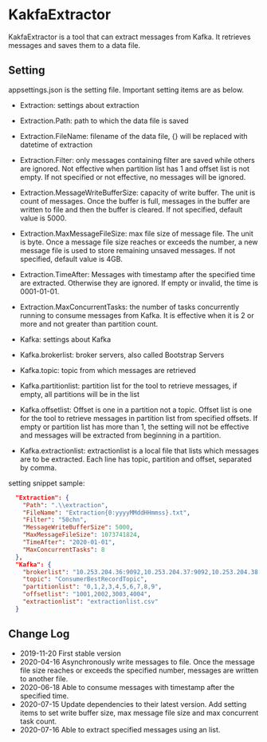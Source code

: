 # KakfaExtractor

KakfaExtractor is a tool that can extract messages from Kafka. It retrieves messages and saves them to a data file.

## Setting

appsettings.json is the setting file. Important setting items are as below.

- Extraction: settings about extraction
- Extraction.Path: path to which the data file is saved
- Extraction.FileName: filename of the data file, {} will be replaced with datetime of extraction
- Extraction.Filter: only messages containing filter are saved while others are ignored. Not effective when partition list has 1 and offset list is not empty. If not specified or not effective, no messages will be ignored.
- Extraction.MessageWriteBufferSize: capacity of write buffer. The unit is count of messages. Once the buffer is full, messages in the buffer are written to file and then the buffer is cleared. If not specified, default value is 5000.
- Extraction.MaxMessageFileSize: max file size of message file. The unit is byte. Once a message file size reaches or exceeds the number, a new message file is used to store remaining unsaved messages. If not specified, default value is 4GB.
- Extraction.TimeAfter: Messages with timestamp after the specified time are extracted. Otherwise they are ignored. If empty or invalid, the time is 0001-01-01.
- Extraction.MaxConcurrentTasks: the number of tasks concurrently running to consume messages from Kafka. It is effective when it is 2 or more and not greater than partition count.

- Kafka: settings about Kafka
- Kafka.brokerlist: broker servers, also called Bootstrap Servers
- Kafka.topic: topic from which messages are retrieved
- Kafka.partitionlist: partition list for the tool to retrieve messages, if empty, all partitions will be in the list
- Kafka.offsetlist: Offset is one in a partition not a topic. Offset list is one for the tool to retrieve messages in partition list from specified offsets. If empty or partition list has more than 1, the setting will not be effective and messages will be extracted from beginning in a partition.
- Kafka.extractionlist: extractionlist is a local file that lists which messages are to be extracted. Each line has topic, partition and offset, separated by comma.

setting snippet sample:

```json
  "Extraction": {
    "Path": ".\\extraction",
    "FileName": "Extraction{0:yyyyMMddHHmmss}.txt",
    "Filter": "50chn",
    "MessageWriteBufferSize": 5000,
    "MaxMessageFileSize": 1073741824,
    "TimeAfter": "2020-01-01",
    "MaxConcurrentTasks": 8
  },
  "Kafka": {
    "brokerlist": "10.253.204.36:9092,10.253.204.37:9092,10.253.204.38:9092",
    "topic": "ConsumerBestRecordTopic",
    "partitionlist": "0,1,2,3,4,5,6,7,8,9",
    "offsetlist": "1001,2002,3003,4004",
    "extractionlist": "extractionlist.csv"
  }
```
## Change Log

- 2019-11-20 First stable version
- 2020-04-16 Asynchronously write messages to file. Once the message file size reaches or exceeds the specified number, messages are written to another file.
- 2020-06-18 Able to consume messages with timestamp after the specified time.
- 2020-07-15 Update dependencies to their latest version. Add setting items to set write buffer size, max message file size and max concurrent task count.
- 2020-07-16 Able to extract specified messages using an list.